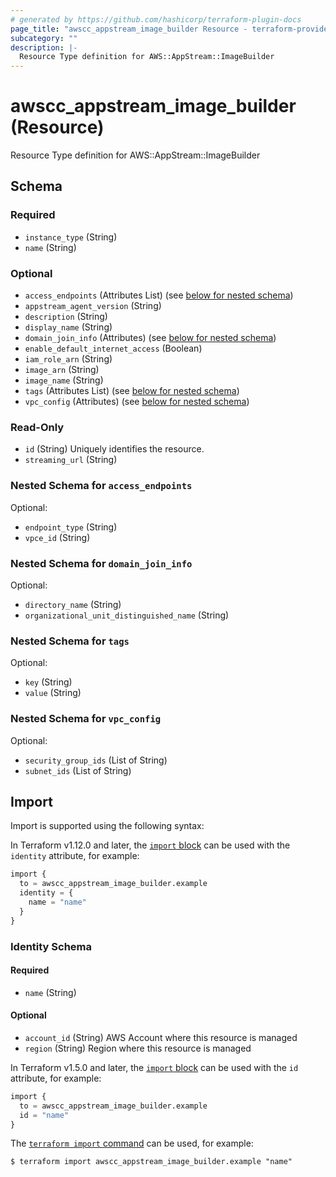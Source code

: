 ```yaml
---
# generated by https://github.com/hashicorp/terraform-plugin-docs
page_title: "awscc_appstream_image_builder Resource - terraform-provider-awscc"
subcategory: ""
description: |-
  Resource Type definition for AWS::AppStream::ImageBuilder
---
```


# awscc_appstream_image_builder (Resource)

Resource Type definition for AWS::AppStream::ImageBuilder



<!-- schema generated by tfplugindocs -->
## Schema

### Required

- `instance_type` (String)
- `name` (String)

### Optional

- `access_endpoints` (Attributes List) (see [below for nested schema](#nestedatt--access_endpoints))
- `appstream_agent_version` (String)
- `description` (String)
- `display_name` (String)
- `domain_join_info` (Attributes) (see [below for nested schema](#nestedatt--domain_join_info))
- `enable_default_internet_access` (Boolean)
- `iam_role_arn` (String)
- `image_arn` (String)
- `image_name` (String)
- `tags` (Attributes List) (see [below for nested schema](#nestedatt--tags))
- `vpc_config` (Attributes) (see [below for nested schema](#nestedatt--vpc_config))

### Read-Only

- `id` (String) Uniquely identifies the resource.
- `streaming_url` (String)

<a id="nestedatt--access_endpoints"></a>
### Nested Schema for `access_endpoints`

Optional:

- `endpoint_type` (String)
- `vpce_id` (String)


<a id="nestedatt--domain_join_info"></a>
### Nested Schema for `domain_join_info`

Optional:

- `directory_name` (String)
- `organizational_unit_distinguished_name` (String)


<a id="nestedatt--tags"></a>
### Nested Schema for `tags`

Optional:

- `key` (String)
- `value` (String)


<a id="nestedatt--vpc_config"></a>
### Nested Schema for `vpc_config`

Optional:

- `security_group_ids` (List of String)
- `subnet_ids` (List of String)

## Import

Import is supported using the following syntax:

In Terraform v1.12.0 and later, the [`import` block](https://developer.hashicorp.com/terraform/language/import) can be used with the `identity` attribute, for example:

```terraform
import {
  to = awscc_appstream_image_builder.example
  identity = {
    name = "name"
  }
}
```

<!-- schema generated by tfplugindocs -->
### Identity Schema

#### Required

- `name` (String)

#### Optional

- `account_id` (String) AWS Account where this resource is managed
- `region` (String) Region where this resource is managed

In Terraform v1.5.0 and later, the [`import` block](https://developer.hashicorp.com/terraform/language/import) can be used with the `id` attribute, for example:

```terraform
import {
  to = awscc_appstream_image_builder.example
  id = "name"
}
```

The [`terraform import` command](https://developer.hashicorp.com/terraform/cli/commands/import) can be used, for example:

```shell
$ terraform import awscc_appstream_image_builder.example "name"
```
